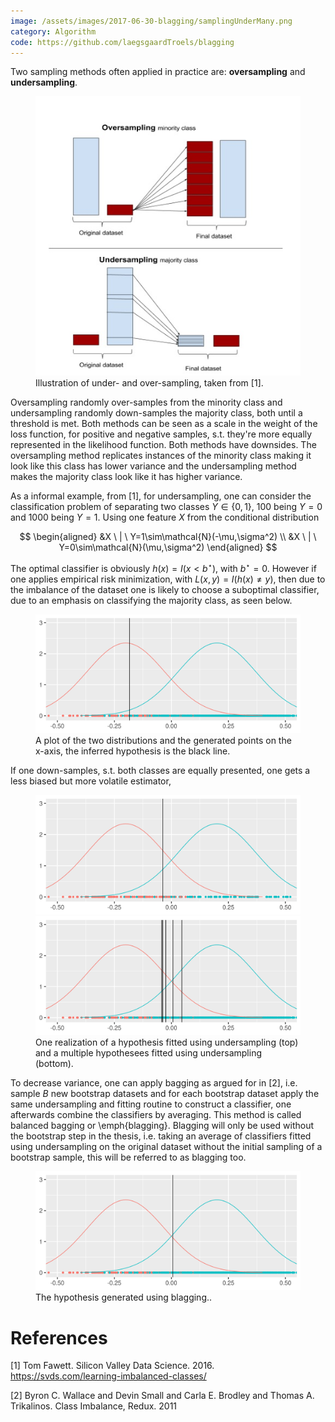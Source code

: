 ```yaml
---
image: /assets/images/2017-06-30-blagging/samplingUnderMany.png
category: Algorithm
code: https://github.com/laegsgaardTroels/blagging
---
```


Two sampling methods often applied in practice are: **oversampling** and **undersampling**. <!--more-->

<figure>
    <img src="/assets/images/2017-06-30-blagging/ImbalancedClasses_fig5.png">
    <figcaption>Illustration of under- and over-sampling, taken from [1].</figcaption>
</figure>

Oversampling randomly over-samples from the minority class and undersampling randomly down-samples the majority class, both until a threshold is met. Both methods can be seen as a scale in the weight of the loss function, for positive and negative samples, s.t. they're more equally represented in the likelihood function.
Both methods have downsides. The oversampling method replicates instances of the minority class making it look like this class has lower variance and the undersampling method makes the majority class look like it has higher variance.

As a informal example, from [1], for undersampling, one can consider the classification problem of separating two classes $Y\in\{0,1\}$, 100 being $Y=0$ and 1000 being $Y=1$. Using one feature $X$ from the conditional distribution

$$
\begin{aligned}
	&X \ | \ Y=1\sim\mathcal{N}(-\mu,\sigma^2) \\
	&X \ | \ Y=0\sim\mathcal{N}(\mu,\sigma^2)
\end{aligned}
$$

The optimal classifier is obviously $h(x)=I(x<b^\star)$, with $b^\star=0$. However if one applies empirical risk minimization, with $L(x,y)=I(h(x)\neq y)$, then due to the imbalance of the dataset one is likely to choose a suboptimal classifier, due to an emphasis on classifying the majority class, as seen below.


<figure>
    <img src="/assets/images/2017-06-30-blagging/samplingUndersampled.png">
    <figcaption>A plot of the two distributions and the generated points on the x-axis, the inferred hypothesis is the black line.</figcaption>
</figure> 

If one down-samples, s.t. both classes are equally presented, one gets a less biased but more volatile estimator,

<figure>
   <img src="/assets/images/2017-06-30-blagging/samplingUnder1.png">
   <img src="/assets/images/2017-06-30-blagging/samplingUnderMany.png">
   <figcaption>One realization of a hypothesis fitted using undersampling (top) and a multiple hypothesees fitted using undersampling (bottom).</figcaption>
</figure>

To decrease variance, one can apply bagging as argued for in [2], i.e. sample $B$ new bootstrap datasets and for each bootstrap dataset apply the same undersampling and fitting routine to construct a classifier, one afterwards combine the classifiers by averaging. This method is called balanced bagging or \emph{blagging}. Blagging will only be used without the bootstrap step in the thesis, i.e. taking an average of classifiers fitted using undersampling on the original dataset without the initial sampling of a bootstrap sample, this will be referred to as blagging too.

<figure>
    <img src="/assets/images/2017-06-30-blagging/samplingUnderBag.png" style="align: left;">
    <figcaption>The hypothesis generated using blagging..</figcaption>
</figure>

# References

[1] Tom Fawett. Silicon Valley Data Science. 2016. https://svds.com/learning-imbalanced-classes/

[2] Byron C. Wallace and Devin Small and Carla E. Brodley and Thomas A. Trikalinos. Class Imbalance, Redux. 2011
